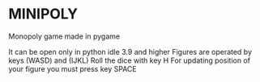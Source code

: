 # MINIPOLY
Monopoly game made in pygame

It can be open only in python idle 3.9 and higher
Figures are operated by keys (WASD) and (IJKL)
Roll the dice with key H
For updating position of your figure you must press key SPACE
